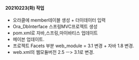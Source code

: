 #### 20210223(화) 작업
- 오라클에 member테이블 생성 + 더이데이터 입력
- Ora_DbInterface 스프링MVC프로젝트 생성
- pom.xml로 자바,스프링,마이바티스 업데이트
- 메이븐 업데이트.
- 프로젝트 Facets 부분 web_module = 3.1 변경 + 자바 1.8 변경.
- web.xml의 웹모듈버전 2.5 ㅡ> 3.1로 변경.